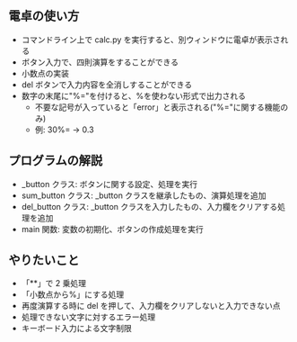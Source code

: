## 電卓の使い方

- コマンドライン上で calc.py を実行すると、別ウィンドウに電卓が表示される
- ボタン入力で、四則演算をすることができる
- 小数点の実装
- del ボタンで入力内容を全消しすることができる
- 数字の末尾に"%="を付けると、%を使わない形式で出力される
  - 不要な記号が入っていると「error」と表示される("%="に関する機能のみ)
  - 例: 30%= → 0.3

## プログラムの解説

- \_button クラス: ボタンに関する設定、処理を実行
- sum_button クラス: \_button クラスを継承したもの、演算処理を追加
- del_button クラス: \_button クラスを入力したもの、入力欄をクリアする処理を追加
- main 関数: 変数の初期化、ボタンの作成処理を実行

## やりたいこと

- 「\*\*」で 2 乗処理
- 「小数点から%」にする処理
- 再度演算する時に del を押して、入力欄をクリアしないと入力できない点
- 処理できない文字に対するエラー処理
- キーボード入力による文字制限
